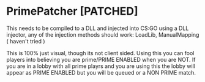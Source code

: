 # PrimePatcher [PATCHED]

This needs to be compiled to a DLL and injected into CS:GO using a DLL injector, any of the injection methods should work: LoadLib, ManualMapping ( haven't tried )

This is 100% just visual, though its not client sided.
Using this you can fool players into believing you are prime/PRIME ENABLED when you are NOT.
If you are in a lobby with all prime playrs and you are using this the lobby will appear as PRIME ENABLED but you will be queued or a NON PRIME match.
